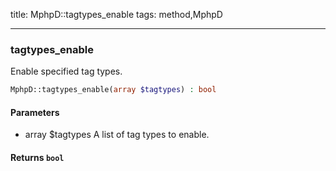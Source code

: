 title: MphpD::tagtypes_enable
tags: method,MphpD

---

<div class="method">
<h3 class="method-name">tagtypes_enable</h3>
<p>Enable specified tag types.</p>

```php
MphpD::tagtypes_enable(array $tagtypes) : bool
```

#### Parameters

*  array $tagtypes A list of tag types to enable.


#### Returns `bool`




</div>